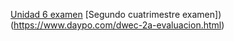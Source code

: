 [Unidad 6 examen](https://www.daypo.com/dwec07.html#test)
[Segundo cuatrimestre examen])(https://www.daypo.com/dwec-2a-evaluacion.html)